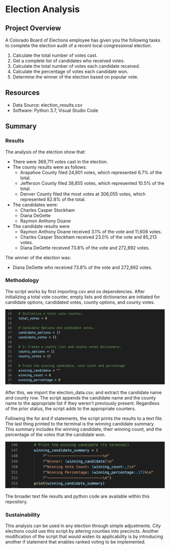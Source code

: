 # Election Analysis

## Project Overview
A Colorado Board of Elections employee has given you the following tasks to complete the election audit of a recent local congressional election.

1. Calculate the total number of votes cast.
2. Get a complete list of candidates who received votes.
3. Calculate the total number of votes each candidate received.
4. Calculate the percentage of votes each candidate won.
5. Determine the winner of the election based on popular vote.

## Resources
 - Data Source: election_results.csv
 - Software: Python 3.7, Visual Studio Code

## Summary
### Results
The analysis of the election show that:
- There were 369,711 votes cast in the election.
- The county results were as follows:
  - Arapahoe County filed 24,801 votes, which represented 6.7% of the total.
  - Jefferson County filed 38,855 votes, which represented 10.5% of the total.
  - Denver County filed the most votes at 306,055 votes, which represented 82.8% of the total.
- The candidates were:
  - Charles Casper Stockham
  - Diana DeGette
  - Raymon Anthony Doane
- The candidate results were
  - Raymon Anthony Doane received 3.1% of the vote and 11,606 votes.
  - Charles Casper Stockham received 23.0% of the vote and 85,213 votes.
  - Diana DeGette received 73.8% of the vote and 272,892 votes.

The winner of the election was:
  - Diana DeGette who received 73.8% of the vote and 272,892 votes.

### Methodology
The script works by first importing csv and os dependencies. After initializing a total vote counter, empty lists and dictionaries are initiated for candidate options, candidated votes, county options, and county votes.

![Step 1](https://github.com/kramerkyle/election-analysis/blob/f87fa7f49007b7d1a41d1d4af4ddb7862c7927ba/Election-Analysis-Step-1.png)

After this, we import the election_data.csv, and extract the candidate name and county row. The script appends the candidate name and the county name to the appropriate list if they weren't previously present. Regardless of the prior status, the script adds to the appropriate counters.

Following the for and if statements, the script prints the results to a text file. The last thing printed to the terminal is the winning candidate summary. This summary includes the winning candidate, their winning count, and the percentage of the votes that the candidate won.

![Summary](https://github.com/kramerkyle/election-analysis/blob/main/Election-Analysis-Summary.png)

The broader text file results and python code are available within this repository.

### Sustainability
This analysis can be used in any election through simple adjustments. City elections could use this script by altering counties into precincts. Another modification of the script that would widen its applicability is by introducing another if statement that enables ranked voting to be implemented.
